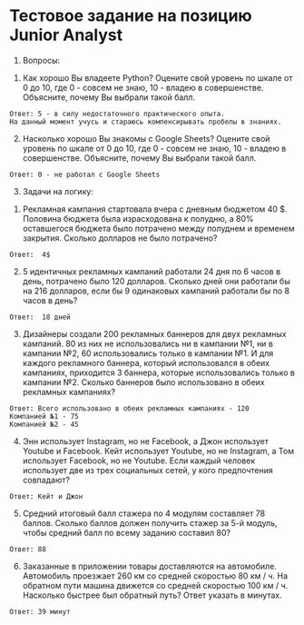 # Тестовое задание на позицию Junior Analyst  
 
  1. Вопросы:

  1) Как хорошо Вы владеете Python? Оцените свой уровень по шкале от 0 до 10,
  где 0 - совсем не знаю, 10 - владею в совершенстве.
  Объясните, почему Вы выбрали такой балл.

    Ответ: 5 - в силу недостаточного практического опыта. 
    На данный момент учусь и стараюсь компенсирывать пробелы в знаниях. 
  
  2) Насколько хорошо Вы знакомы с Google Sheets? Оцените свой уровень по
  шкале от 0 до 10, где 0 - совсем не знаю, 10 - владею в совершенстве.
  Объясните, почему Вы выбрали такой балл.

    Ответ: 0 - не работал с Google Sheets
  
  3. Задачи на логику:

  1) Рекламная кампания стартовала вчера с дневным бюджетом 40 $. Половина
  бюджета была израсходована к полудню, а 80% оставшегося бюджета было
  потрачено между полуднем и временем закрытия. Сколько долларов не было
  потрачено?

    Ответ:  4$

  2) 5 идентичных рекламных кампаний работали 24 дня по 6 часов в день,
  потрачено было 120 долларов. Сколько дней они работали бы на 216 долларов,
  если бы 9 одинаковых кампаний работали бы по 8 часов в день?

    Ответ:  18 дней 

  3) Дизайнеры создали 200 рекламных баннеров для двух рекламных кампаний. 80
  из них не использовались ни в кампании №1, ни в кампании №2, 60
  использовались только в кампании №1. И для каждого рекламного баннера,
  который использовался в обеих кампаниях, приходится 3 баннера, которые
  использовались только в кампании №2. Сколько баннеров было использовано в
  обеих рекламных кампаниях?

    Ответ: Всего использовано в обеих рекламных кампаниях - 120
    Компанией №1 - 75
    Компанией №2 - 45
        
  4) Энн использует Instagram, но не Facebook, а Джон использует Youtube и
  Facebook. Кейт использует Youtube, но не Instagram, а Том использует Facebook,
  но не Youtube. Если каждый человек использует две из трех социальных сетей,
  у кого предпочтения совпадают?

    Ответ: Кейт и Джон
    
  5) Средний итоговый балл стажера по 4 модулям составляет 78 баллов. Сколько
  баллов должен получить стажер за 5-й модуль, чтобы средний балл по всему
  заданию составил 80?

    Ответ: 88
    
  6) Заказанные в приложении товары доставляются на автомобиле. Автомобиль
  проезжает 260 км со средней скоростью 80 км / ч. На обратном пути машина
  движется со средней скоростью 100 км / ч. Насколько быстрее был обратный
  путь? Ответ указать в минутах.

    Ответ: 39 минут

